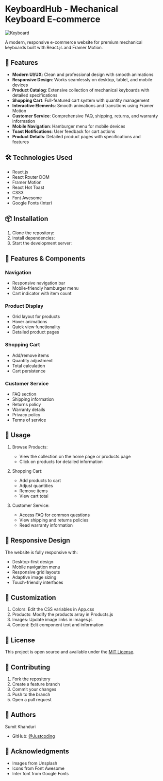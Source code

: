 # KeyboardHub - Mechanical Keyboard E-commerce

![Keyboard](https://github.com/user-attachments/assets/6c97517c-7a9f-49e6-b0ab-5cbf02d6ad91)

A modern, responsive e-commerce website for premium mechanical keyboards built with React.js and Framer Motion.

## 🚀 Features

- **Modern UI/UX**: Clean and professional design with smooth animations
- **Responsive Design**: Works seamlessly on desktop, tablet, and mobile devices
- **Product Catalog**: Extensive collection of mechanical keyboards with detailed specifications
- **Shopping Cart**: Full-featured cart system with quantity management
- **Interactive Elements**: Smooth animations and transitions using Framer Motion
- **Customer Service**: Comprehensive FAQ, shipping, returns, and warranty information
- **Mobile Navigation**: Hamburger menu for mobile devices
- **Toast Notifications**: User feedback for cart actions
- **Product Details**: Detailed product pages with specifications and features

## 🛠️ Technologies Used

- React.js
- React Router DOM
- Framer Motion
- React Hot Toast
- CSS3
- Font Awesome
- Google Fonts (Inter)

## 📦 Installation

1. Clone the repository:
2. Install dependencies:
3. Start the development server:

## 🎨 Features & Components

### Navigation
- Responsive navigation bar
- Mobile-friendly hamburger menu
- Cart indicator with item count

### Product Display
- Grid layout for products
- Hover animations
- Quick view functionality
- Detailed product pages

### Shopping Cart
- Add/remove items
- Quantity adjustment
- Total calculation
- Cart persistence

### Customer Service
- FAQ section
- Shipping information
- Returns policy
- Warranty details
- Privacy policy
- Terms of service

## 🎯 Usage

1. Browse Products:
   - View the collection on the home page or products page
   - Click on products for detailed information

2. Shopping Cart:
   - Add products to cart
   - Adjust quantities
   - Remove items
   - View cart total

3. Customer Service:
   - Access FAQ for common questions
   - View shipping and returns policies
   - Read warranty information

## 📱 Responsive Design

The website is fully responsive with:
- Desktop-first design
- Mobile navigation menu
- Responsive grid layouts
- Adaptive image sizing
- Touch-friendly interfaces

## 🔧 Customization

1. Colors: Edit the CSS variables in App.css
2. Products: Modify the products array in Products.js
3. Images: Update image links in images.js
4. Content: Edit component text and information

## 📄 License

This project is open source and available under the [MIT License](LICENSE).

## 🤝 Contributing

1. Fork the repository
2. Create a feature branch
3. Commit your changes
4. Push to the branch
5. Open a pull request

## 👥 Authors

Sumit Khanduri
- GitHub: [@Justcoding](https://github.com/jus7coding)

## 🙏 Acknowledgments

- Images from Unsplash
- Icons from Font Awesome
- Inter font from Google Fonts

